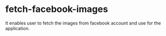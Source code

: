 # fetch-facebook-images
It enables user to fetch the images from facebook account and use for the application.
